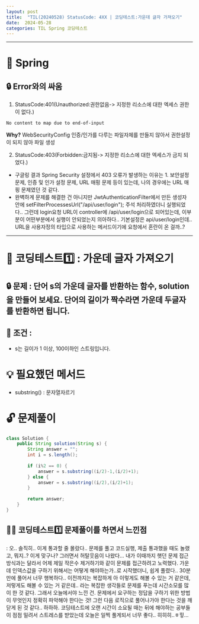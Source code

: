```yaml
---
layout: post
title:  "TIL(20240528) StatusCode: 4XX | 코딩테스트:가운데 글자 가져오기"
date:  2024-05-28
categories: TIL Spring 코딩테스트
---
```


---------------------------------------------------------------------

# 📌 Spring

## 🔒 Error와의 싸움
1) StatusCode:401(Unauthorized:권한없음-> 지정한 리소스에 대한 엑세스 권한이 없다.)
```
No content to map due to end-of-input
```
**Why?** WebSecurityConfig 인증/인가를 다루는 파일자체를 만들지 않아서 권한설정이 되지 않아 파일 생성

2) StatusCode:403(Forbidden:금지됨-> 지정한 리소스에 대한 엑세스가 금지 되었다.)
- 구글링 결과 Spring Security 설정에서 403 오류가 발생하는 이유는 1. 보안설정 문제, 인증 및 인가 설정 문제, URL 매핑 문제 등이 있는데, 나의 경우에는 URL 매핑 문제였던 것 같다.
- 완벽하게 문제를 해결한 건 아니지만 JwtAuthenticationFilter에서 만든 생성자 안에 setFilterProcessesUrl("/api/user/login"); 주석 처리하였더니 실행되었다.. 그런데 login요청 URL이 controller에 /api/user/login으로 되어있는데,
이부분이 어떤부분에서 실행이 안되었는지 의아하다.. 기본설정은 api/user/login인데.. URL을 사용자정의 타입으로 사용하는 메서드이기에 요청에서 혼란이 온 걸까..?


---------------------------------------------------------------------

# 📌 코딩테스트1️⃣ : 가운데 글자 가져오기


## 🔒 문제 : 단어 s의 가운데 글자를 반환하는 함수, solution을 만들어 보세요. 단어의 길이가 짝수라면 가운데 두글자를 반환하면 됩니다.

## 🚫 조건 : 
- s는 길이가 1 이상, 100이하인 스트링입니다.

# 💡 필요했던 메서드
- substring() : 문자열자르기

# 🔓 문제풀이

```java
class Solution {
    public String solution(String s) {
        String answer = "";
        int i = s.length();
        
        if (i%2 == 0) { 
            answer = s.substring((i/2)-1,(i/2)+1);
        } else {
            answer = s.substring((i/2),(i/2)+1);
        }
        
        return answer;
    }
}

```

## 🤷‍♀️ 코딩테스트1️⃣ 문제풀이를 하면서 느낀점
: 오.. 솔직히.. 이게 통과할 줄 몰랐다.. 문제를 풀고 코드실행, 제출 통과했을 때도 놀랬고, 뭐지..?
이게 맞구나? 그러면서 허탈웃음이 나왔다... 내가 이때까지 햇던 문제 접근방식과는 달라서
어제 제일 작은수 제거하기와 같이 문제를 접근하려고 노력했다. 가운데 인덱스값을 구하기 위해서는 어떻게
해야하는가..로 시작했더니, 쉽게 풀렸다.. 30분만에 풀어서 너무 행복하다.. 이전까지는 복잡하게
아 이렇게도 해볼 수 있는 거 같은데, 저렇게도 해볼 수 있는 거 같은데.. 라는 복잡한 생각들로 문제를 푸는데
시간소모를 많이 한 것 같다. 그래서 오늘에서야 느낀 건.
문제에서 요구하는 정답을 구하기 위한 방법이 무엇인지 정확히 파악해야 한다는 것! 그런 다음 로직으로 풀어나가야 한다는 것을 깨닫게 된 것 같다.. 하하하.   코딩테스트에 오랜 시간이 소요될 때는
뒤에 해야하는 공부들이 점점 밀려서 스트레스를 받았는데 오늘은 일찍 풀게되서 너무 좋다.. 히히히..ㅎ힣...





